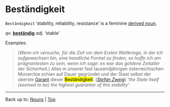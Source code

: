# Beständigkeit

`Beständigkeit` ‘stability, reliability, resistance’ is a feminine [derived noun](../../derivedNouns.md).

*qv.* **[beständig](../../../adjectives/b/be/bestaendig.md)** *adj.* ‘stable’

Examples:

> (*Wenn ich versuche, für die Zeit vor dem Ersten Weltkriege, in der ich aufgewachsen bin, eine handliche Formel zu finden, so hoffe ich am prägnantesten zu sein, wenn ich sage: es war das goldene Zeitalter der Sicherheit.*) Alles in unserer fast tausendjährigen österreichischen Monarchie schien auf Dauer gegründet und der Staat selbst der oberste [Garant](../../g/ga/Garant.md) dieser <mark>Beständigkeit</mark>. (*[Stefan Zweig](../../../texts/StefanZweig/DieWeltDerSicherheit.md)*) *‘the State itself (seemed to be) the highest guarantor of this stability’*

----

Back up to: [Nouns](../../index.md) | [Top](../../../index.md)
